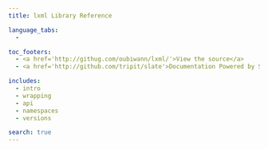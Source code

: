 ```yaml
---
title: lxml Library Reference

language_tabs:
  -

toc_footers:
  - <a href='http://githug.com/oubiwann/lxml/'>View the source</a>
  - <a href='http://github.com/tripit/slate'>Documentation Powered by Slate</a>

includes:
  - intro
  - wrapping
  - api
  - namespaces
  - versions

search: true
---
```

